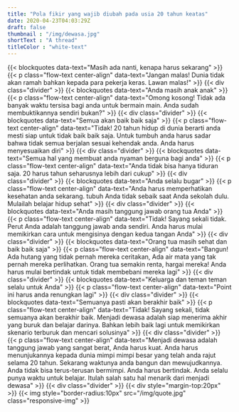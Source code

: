 ```yaml
---
title: "Pola fikir yang wajib diubah pada usia 20 tahun keatas"
date: 2020-04-23T04:03:29Z
draft: false
thumbnail : "/img/dewasa.jpg"
shortText : "A thread"
titleColor : "white-text"
---
```

{{< blockquotes data-text="Masih ada nanti, kenapa harus sekarang" >}}
{{< p class="flow-text center-align" data-text="Jangan malas! Dunia tidak akan ramah bahkan kepada para pekerja keras. Lawan malas!" >}}
{{< div class="divider" >}}
{{< blockquotes data-text="Anda masih anak anak" >}}
{{< p class="flow-text center-align" data-text="Omong kosong! Tidak ada banyak waktu tersisa bagi anda untuk bermain main. Anda sudah membuktikannya sendiri bukan?" >}}
{{< div class="divider" >}}
{{< blockquotes data-text="Semua akan baik baik saja" >}}
{{< p class="flow-text center-align" data-text="Tidak! 20 tahun hidup di dunia berarti anda mesti siap untuk tidak baik baik saja. Untuk tumbuh anda harus sadar bahwa tidak semua berjalan sesuai kehendak anda. Anda harus menyesuaikan diri" >}}
{{< div class="divider" >}}
{{< blockquotes data-text="Semua hal yang membuat anda nyaman berguna bagi anda" >}}
{{< p class="flow-text center-align" data-text="Anda tidak bisa hanya tiduran saja. 20 harus tahun seharusnya lebih dari cukup" >}}
{{< div class="divider" >}}
{{< blockquotes data-text="Anda selalu bugar" >}}
{{< p class="flow-text center-align" data-text="Anda harus memperhatikan kesehatan anda sekarang. tubuh Anda tidak sebaik saat Anda sekolah dulu. Mulailah belajar hidup sehat" >}}
{{< div class="divider" >}}
{{< blockquotes data-text="Anda masih tanggung jawab orang tua Anda" >}}
{{< p class="flow-text center-align" data-text="Tidak! Sayang sekali tidak. Perut Anda adalah tanggung jawab anda sendiri. Anda harus mulai memikirkan cara untuk mengisinya dengan kedua tangan Anda" >}}
{{< div class="divider" >}}
{{< blockquotes data-text="Orang tua masih sehat dan baik baik saja" >}}
{{< p class="flow-text center-align" data-text="Bangun! Ada hutang yang tidak pernah mereka ceritakan, Ada air mata  yang tak pernah mereka perlihatkan. Orang tua semakin renta, hargai mereka! Anda harus mulai bertindak untuk tidak membebani mereka lagi" >}}
{{< div class="divider" >}}
{{< blockquotes data-text="Keluarga dan teman teman selalu untuk Anda" >}}
{{< p class="flow-text center-align" data-text="Point ini harus anda renungkan lagi" >}}
{{< div class="divider" >}}
{{< blockquotes data-text="Semuanya pasti akan berakhir baik" >}}
{{< p class="flow-text center-align" data-text="Tidak! Sayang sekali, tidak semuanya akan berakhir baik. Menjadi dewasa adalah siap menerima akhir yang buruk dan belajar darinya. Bahkan lebih baik lagi untuk memikirkan skenario terburuk dan mencari solusinya" >}}
{{< div class="divider" >}}
{{< p class="flow-text center-align"  data-text="Menjadi dewasa adalah tanggung jawab yang sangat berat, Anda harus kuat. Anda harus menunjukannya kepada dunia mimpi mimpi besar yang telah anda rajut selama 20 tahun.  Sekarang waktunya anda bangun dan mewujudkannya. Anda tidak bisa terus-terusan bermimpi. Anda harus bertindak. Anda selalu punya waktu untuk belajar. Itulah salah satu hal menarik dari menjadi dewasa" >}}
{{< div class="divider" >}}
{{< div style="margin-top:20px" >}}
{{< img style="border-radius:10px" src="/img/quote.jpg" class="responsive-img" >}}


